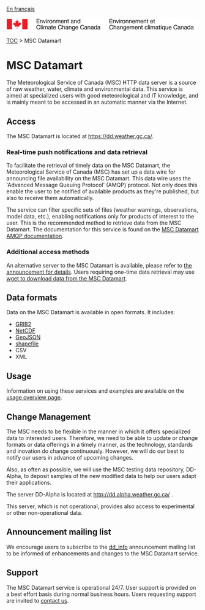 [En français](readme_fr.md)

![ECCC logo](../img_eccc-logo.png)

[TOC](../readme_en.md) > MSC Datamart

# MSC Datamart

The Meteorological Service of Canada (MSC) HTTP data server is a source of raw weather, water, climate and environmental data. This service is aimed at specialized users with good meteorological and IT knowledge, and is mainly meant to be accessed in an automatic manner via the Internet.

## Access

The MSC Datamart is located at https://dd.weather.gc.ca/.

### Real-time push notifications and data retrieval
  
To facilitate the retrieval of timely data on the MSC Datamart, the Meteorological Service of Canada (MSC) has set up a data wire for announcing file availability on the MSC Datamart. This data wire uses the 'Advanced Message Queuing Protocol' (AMQP) protocol. Not only does this enable the user to be notified of available products as they're published, but also to receive them automatically.

The service can filter specific sets of files (weather warnings, observations, model data, etc.), enabling notifications only for products of interest to the user.
This is the recommended method to retrieve data from the MSC Datamart.
The documentation for this service is found on the [MSC Datamart AMQP documentation](amqp_en.md).
  
### Additional access methods

An alternative server to the MSC Datamart is available, please refer to [the announcement for details](https://lists.ec.gc.ca/pipermail/dd_info/2019-April/000329.html).
Users requiring one-time data retrieval may use [wget to download data from the MSC Datamart](https://weather.gc.ca/grib/usage_tips_e.html).

## Data formats

Data on the MSC Datamart is available in open formats. It includes:

* [GRIB2](https://weather.gc.ca/grib/index_e.html)
* [NetCDF](https://www.unidata.ucar.edu/software/netcdf/)
* [GeoJSON](https://geojson.org/)
* [shapefile](http://www.esri.com/library/whitepapers/pdfs/shapefile.pdf)
* CSV
* XML

## Usage

Information on using these services and examples are available on the [usage overview page](../usage-overview/readme_en.md).

## Change Management 

The MSC needs to be flexible in the manner in which it offers specialized data to interested users. Therefore, we need to be able to update or change formats or data offerings in a timely manner, as the technology, standards and inovation do change continuously. However, we will do our best to notify our users in advance of upcoming changes. 

Also, as often as possible, we will use the MSC testing data repository, DD-Alpha, to deposit samples of the new modified data to help our users adapt their applications. 

The server DD-Alpha is located at http://dd.alpha.weather.gc.ca/ . 

This server, which is not operational, provides also access to experimental or other non-operational data.

## Announcement mailing list

We encourage users to subscribe to the [dd_info](https://lists.ec.gc.ca/cgi-bin/mailman/listinfo/dd_info) announcement mailing list to be informed of enhancements and changes to the MSC Datamart service.

## Support

The MSC Datamart service is operational 24/7. User support is provided on a best effort basis during normal business hours. Users requesting support are invited to [contact us](https://www.weather.gc.ca/mainmenu/contact_us_e.html).
